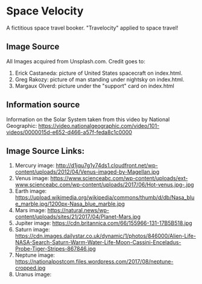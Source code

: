 # Space Velocity
A fictitious space travel booker. "Travelocity" applied to space travel!
## Image Source
All Images acquired from Unsplash.com. Credit goes to:
1. Erick Castaneda: picture of United States spacecraft on index.html.
2. Greg Rakozy: picture of man standing under nightsky on index.html.
3. Margaux Olverd: picture under the "support" card on index.html

## Information source
Information on the Solar System taken from this video by
National Geographic:
https://video.nationalgeographic.com/video/101-videos/0000015d-e652-d466-a57f-feda8c1c0000

## Image Source Links:
1. Mercury image: http://d1jqu7g1y74ds1.cloudfront.net/wp-content/uploads/2012/04/Venus-imaged-by-Magellan.jpg
2. Venus image: https://www.scienceabc.com/wp-content/uploads/ext-www.scienceabc.com/wp-content/uploads/2017/06/Hot-venus.jpg-.jpg
3. Earth image: https://upload.wikimedia.org/wikipedia/commons/thumb/d/db/Nasa_blue_marble.jpg/1200px-Nasa_blue_marble.jpg
4. Mars image: https://natural.news/wp-content/uploads/sites/21/2017/04/Planet-Mars.jpg
5. Jupiter image: https://cdn.britannica.com/66/155966-131-17B5B518.jpg
6. Saturn image: https://cdn.images.dailystar.co.uk/dynamic/1/photos/846000/Alien-Life-NASA-Search-Saturn-Warm-Water-Life-Moon-Cassini-Enceladus-Probe-Tiger-Stripes-867846.jpg
7. Neptune image: https://nationalpostcom.files.wordpress.com/2017/08/neptune-cropped.jpg
8. Uranus image:

